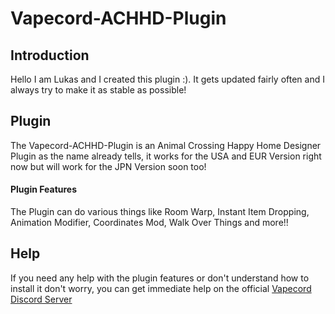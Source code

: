 # Vapecord-ACHHD-Plugin

## Introduction
Hello I am Lukas and I created this plugin :).
It gets updated fairly often and I always try to make it as stable as possible!

## Plugin
The Vapecord-ACHHD-Plugin is an Animal Crossing Happy Home Designer Plugin as the name already tells, it works for the USA and EUR Version right now but will work for the JPN Version soon too!

#### Plugin Features
The Plugin can do various things like Room Warp, Instant Item Dropping, Animation Modifier, Coordinates Mod, Walk Over Things and more!!

## Help
If you need any help with the plugin features or don't understand how to install it don't worry, you can get immediate help on the official [Vapecord Discord Server](https://discord.gg/QwqdBpKWf3)
